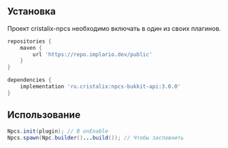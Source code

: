 
## Установка

Проект cristalix-npcs необходимо включать в один из своих плагинов.

```groovy
repositories {
    maven {
        url 'https://repo.implario.dev/public'
    }
}

dependencies {
    implementation 'ru.cristalix:npcs-bukkit-api:3.0.0'
}
```


## Использование

```java
Npcs.init(plugin); // В onEnable
Npcs.spawn(Npc.builder()...build()); // Чтобы заспавнить
```
